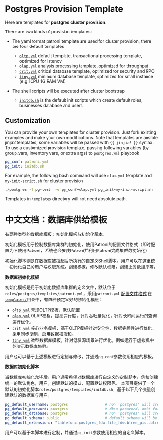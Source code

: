 # Postgres Provision Template

Here are templates for **postgres cluster provision**.

There are two kinds of provision templates:

* The yaml format patroni template are used for cluster provision, there are four default templates
  * [`oltp.yml`](../roles/postgres/templates/oltp.yml) default template, transactional processing template, optimized for latency 
  * [`olap.yml`](../roles/postgres/templates/olap.yml) analysis processing template, optimized for throughput
  * [`crit.yml`](../roles/postgres/templates/crit.yml) critical database template, optimized for security and RPO
  * [`tiny.yml`](../roles/postgres/templates/tiny.yml) minimum database template, optimized for small instance (e.g 1CPU 1G RAM VM)

* The shell scripts will be executed after cluster bootstrap
  * [`initdb.sh`](initdb.sh) is the default init scripts which create default roles, businesses database and users


## Customization

You can provide your own templates for cluster provision. Just fork existing examples and make your own modifications.
Note that templates are ansible jinja2 templates, some variables will be passed with `{{ jinjia2 }}` syntax.
To use a customized provision template, passing following variables (by group_vars, inventory vars, or extra args) to `postgres.yml` playbook

```yaml
pg_conf: patroni.yml
pg_init: initdb.sh  
```

For example, the following bash command will use `olap.yml` template and `my-init-script.sh` for cluster provision

```bash
./postgres -l pg-test  -e pg_conf=olap.yml pg_init=my-init-script.sh
```

Templates in `templates` directory will not need absolute path.



# 中文文档：数据库供给模板

有两种类型的数据库模板：初始化模板与初始化脚本。

初始化模板用于控制数据库集群的初始化，使用Patroni的配置文件格式（即时配置为不使用Patroni，系统也会安装Patroni并利用Patroni完成集群的初始化）

初始化脚本则是在数据库被拉起后所执行的自定义Shell脚本。用户可以在这里统一初始化自己的用户与权限系统，创建模板，修改默认权限，创建业务数据库等。


**数据库初始化模板**

初始化模板是用于初始化数据库集群的定义文件，默认位于`roles/postgres/templates/patroni.yml`，采用`patroni.yml` [配置文件格式](https://patroni.readthedocs.io/en/latest/SETTINGS.html)
在[`templates/`](templates/)目录中，有四种预定义好的初始化模板：
* [`oltp.yml`](../roles/postgres/templates/oltp.yml) 常规OLTP模板，默认配置
* [`olap.yml`](../roles/postgres/templates/olap.yml) OLAP模板，提高并行度，针对吞吐量优化，针对长时间运行的查询进行优化。
* [`crit.yml`](../roles/postgres/templates/crit.yml) 核心业务模板，基于OLTP模板针对安全性，数据完整性进行优化，采用同步复制，启用数据校验和。
* [`tiny.yml`](../roles/postgres/templates/tiny.yml) 微型数据库模板，针对低资源场景进行优化，例如运行于虚拟机中的演示数据库集群。

用户也可以基于上述模板进行定制与修改，并通过`pg_conf`参数使用相应的模板。

**数据库初始化脚本**

当数据库初始化完毕后，用户通常希望对数据库进行自定义的定制脚本，例如创建统一的默认角色，用户，创建默认的模式，配置默认权限等。
本项目提供了一个默认的初始化脚本`roles/postgres/templates/initdb.sh`，基于以下几个变量创建默认的数据库与用户。

```yaml
pg_default_username: postgres                 # non 'postgres' will create a default admin user (not superuser)
pg_default_password: postgres                 # dbsu password, omit for 'postgres'
pg_default_database: postgres                 # non 'postgres' will create a default database
pg_default_schema: public                     # default schema will be create under default database and used as first element of search_path
pg_default_extensions: "tablefunc,postgres_fdw,file_fdw,btree_gist,btree_gin,pg_trgm"
```

用户可以基于本脚本进行定制，并通过`pg_init`参数使用相应的自定义脚本。

